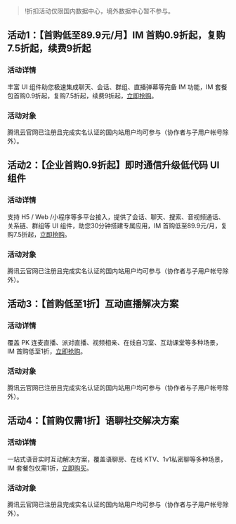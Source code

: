 >!折扣活动仅限国内数据中心，境外数据中心暂不参与。

## 活动1：【首购低至89.9元/月】IM 首购0.9折起，复购7.5折起，续费9折起
### 活动详情
丰富 UI 组件助您极速集成聊天、会话、群组、直播弹幕等完备 IM 功能，IM 套餐包首购0.9折起，复购7.5折起，续费9折起，[立即抢购](https://cloud.tencent.com/act/pro/imnew?from=19266)。

### 活动对象
腾讯云官网已注册且完成实名认证的国内站用户均可参与（协作者与子用户帐号除外）。

## 活动2：【企业首购0.9折起】即时通信升级低代码 UI 组件
### 活动详情
支持 H5 / Web /小程序等多平台接入，提供了会话、聊天、搜索、音视频通话、关系链、群组等 UI 组件，助您30分钟搭建专属应用，IM 首购低至89.9元/月，复购7.5折起，[立即抢购](https://cloud.tencent.com/act/pro/immini?from=16649)。

### 活动对象
腾讯云官网已注册且完成实名认证的国内站用户均可参与（协作者与子用户帐号除外）。


## 活动3：【首购低至1折】互动直播解决方案
### 活动详情
覆盖 PK 连麦直播、派对直播、视频相亲、在线自习室、互动课堂等多种场景，IM 首购低至1折，[立即抢购](https://cloud.tencent.com/act/pro/ilvb?from=16648)。
### 活动对象
腾讯云官网已注册且完成实名认证的国内站用户均可参与（协作者与子用户帐号除外）。



## 活动4：【首购仅需1折】语聊社交解决方案
### 活动详情
一站式语音实时互动解决方案，覆盖语聊房、在线 KTV、1v1私密聊等多种场景，IM 套餐包仅需1折，[立即购买](https://cloud.tencent.com/act/pro/audio_chat?from=15162)。
### 活动对象
腾讯云官网已注册且完成实名认证的国内站用户均可参与（协作者与子用户帐号除外）。







